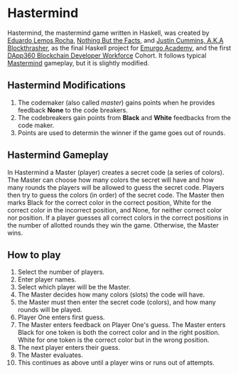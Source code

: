 # Hastermind

Hastermind, the mastermind game written in Haskell, was created by <a href= https://github.com/EduardoLR10> Eduardo Lemos Rocha</a>, <a href=https://github.com/Nothnbutthefacts>Nothing But the Facts</a>, and <a href=https://github.com/blockthrasher>Justin Cummins, A.K.A Blockthrasher</a>, as the final Haskell project for <a href=https://education.emurgo.io/>Emurgo Academy</a>, and the first <a href=https://www.dapp360.io/>DApp360 Blockchain Developer Workforce</a> Cohort.
It follows typical <a href=https://en.wikipedia.org/wiki/Mastermind_(board_game)>Mastermind</a> gameplay, but it is slightly modified.

<h2>Hastermind Modifications</h2>

1. The codemaker (also called <i>master</i>) gains points when he provides feedback <b>None</b> to the code breakers.
2. The codebreakers gain points from <b>Black</b> and <b>White</b> feedbacks from the code maker.
3. Points are used to determin the winner if the game goes out of rounds.

<h2>Hastermind Gameplay</h2>

In Hastermind a Master (player) creates a secret code (a series of colors). </br>
The Master can choose how many colors the secret will have and how many rounds the players will be allowed to guess the secret code. Players then try to guess the colors (in order) of the secret code. The Master then marks Black for the correct color in the correct position, White for the correct color in the incorrect position, and None, for neither correct color nor position. If a player guesses all correct colors in the correct positions in the number of allotted rounds they win the game. Otherwise, the Master wins.

<h2>How to play</h2>

1. Select the number of players.
2. Enter player names.
3. Select which player will be the Master.
4. The Master decides how many colors (slots) the code will have. 
5. the Master must then enter the secret code (colors), and how many rounds will be played.
6. Player One enters first guess.
7. The Master enters feedback on Player One's guess. The Master enters Black for one token is both the correct color and in the right position. White for one token is the correct color but in the wrong position.
8. The next player enters their guess.
9. The Master evaluates.
10. This continues as above until a player wins or runs out of attempts.
